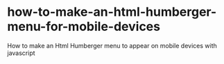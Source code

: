 # how-to-make-an-html-humberger-menu-for-mobile-devices
How to make an Html Humberger menu to appear on mobile devices with javascript
